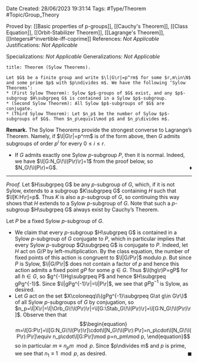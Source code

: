 <div class="topSpace"></div>

Date Created: 28/06/2023 19:31:14
Tags: #Type/Theorem #Topic/Group_Theory

Proved by: [[Basic properties of p-groups]], [[Cauchy's Theorem]], [[Class Equation]], [[Orbit-Stabilizer Theorem]], [[Lagrange's Theorem]], [[Integers#^invertible-iff-coprime]]
References: <i>Not Applicable</i>
Justifications: <i>Not Applicable</i>

Specializations: <i>Not Applicable</i>
Generalizations: <i>Not Applicable</i>

``` ad-Theorem
title: Theorem (Sylow Theorems).

Let $G$ be a finite group and write $\l|G\r|=p^rm$ for some $r,m\in\N$ and some prime $p$ with $p\ndivides m$. We have the following ‘Sylow Theorems’:
* (First Sylow Theorem): Sylow $p$-groups of $G$ exist, and any $p$-subgroup $H\subgrpeq G$ is contained in a Sylow $p$-subgroup.
* (Second Sylow Theorem): All Sylow $p$-subgroups of $G$ are conjugate.
* (Third Sylow Theorem): Let $n_p$ be the number of Sylow $p$-subgroups of $G$. Then $n_p\equiv1\mod p$ and $n_p\divides m$.

```

<b>Remark.</b> The Sylow Theorems provide the strongest converse to Lagrange’s Theorem. Namely, if $\l|G\r|=p^rm$ is of the form above, then $G$ admits subgroups of order $p^i$ for every $0\leq i\leq r$.
* If $G$ admits exactly one Sylow $p$-subgroup $P$, then it is normal. Indeed, we have $\l[G:N_G\!\l(P\r)\r]=1$ from the proof below, so $N_G\!\l(P\r)=G$.<span style="float:right;">$\blacklozenge$</span>

---

<i>Proof.</i> Let $H\subgrpeq G$ be any $p$-subgroup of $G$, which, if it is not Sylow, extends to a subgroup $K\subgrpeq G$ containing $H$ such that $\l[K:H\r]=p$. Thus $K$ is also a $p$-subgroup of $G$, so continuing this way shows that $H$ extends to a Sylow $p$-subgroup of $G$. Note that such a $p$-subgroup $H\subgrpeq G$ always exist by Cauchy’s Theorem.

Let $P$ be a fixed Sylow $p$-subgroup of $G$.
*  We claim that every $p$-subgroup $H\subgrpeq G$ is contained in a Sylow $p$-subgroup of $G$ conjugate to $P$, which in particular implies that every Sylow $p$-subgroup $Q\subgrpeq G$ is conjugate to $P$. Indeed, let $H$ act on $G/P$ by left-multiplication. By the class equation, the number of fixed points of this action is congruent to $\l|G/P\r|$ modulo $p$. But since $P$ is Sylow, $\l|G/P\r|$ does not contain a factor of $p$ and hence this action admits a fixed point $gP$ for some $g\in G$. Thus $\l(hg\r)P=gP$ for all $h\in G$, so $g^{-1}Hg\subgrpeq P$ and hence $H\subgrpeq gPg^{-1}$. Since $\l|gPg^{-1}\r|=\l|P\r|$, we see that $gPg^{-1}$ is Sylow, as desired.
* Let $G$ act on the set $X\coloneqq\l\{gPg^{-1}\subgrpeq G\st g\in G\r\}$ of all Sylow $p$-subgroups of $G$ by conjugation, so $n_p=\l|X\r|=\l|\Orb_G\!\l(P\r)\r|=\l[G:\Stab_G\!\l(P\r)\r]=\l[G:N_G\!\l(P\r)\r]$. Observe then that
$$\begin{equation}
    m=\l[G:P\r]=\l[G:N_G\!\l(P\r)\r]\cdot\l[N_G\!\l(P\r):P\r]=n_p\cdot\l[N_G\!\l(P\r):P\r]\equiv n_p\cdot\l[G:P\r]\mod p=n_pm\mod p,
\end{equation}$$
so in particular $m\equiv n_pm\mod p$. Since $p\ndivides m$ and $p$ is prime, we see that $n_1\equiv1\mod p$, as desired.<span style="float:right;">$\blacksquare$</span>
